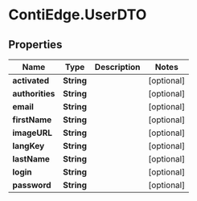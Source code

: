# ContiEdge.UserDTO

## Properties
Name | Type | Description | Notes
------------ | ------------- | ------------- | -------------
**activated** | **String** |  | [optional] 
**authorities** | **String** |  | [optional] 
**email** | **String** |  | [optional] 
**firstName** | **String** |  | [optional] 
**imageURL** | **String** |  | [optional] 
**langKey** | **String** |  | [optional] 
**lastName** | **String** |  | [optional] 
**login** | **String** |  | [optional] 
**password** | **String** |  | [optional] 


